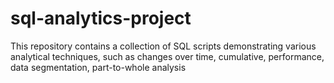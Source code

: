 # sql-analytics-project
This repository contains a collection of SQL scripts demonstrating various analytical techniques, such as changes over time, cumulative, performance, data segmentation, part-to-whole analysis
